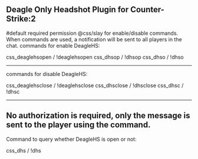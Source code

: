 Deagle Only Headshot Plugin for Counter-Strike:2
-------------------------------------------------------------------------------------------------
#default required permission @css/slay for enable/disable commands.
When commands are used, a notification will be sent to all players in the chat.
commands for enable DeagleHS:

css_deaglehsopen / !deaglehsopen 
css_dhsop / !dhsop
css_dhso / !dhso

---------------------------------------

commands for disable DeagleHS:

css_deaglehsclose / !deaglehsclose
css_dhsclose / !dhsclose
css_dhsc / !dhsc

---------------------------------------

No authorization is required, only the message is sent to the player using the command.
--
Command to query whether DeagleHS is open or not:

css_dhs / !dhs
